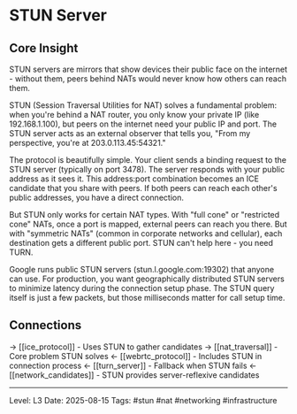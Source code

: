 # STUN Server

## Core Insight
STUN servers are mirrors that show devices their public face on the internet - without them, peers behind NATs would never know how others can reach them.

STUN (Session Traversal Utilities for NAT) solves a fundamental problem: when you're behind a NAT router, you only know your private IP (like 192.168.1.100), but peers on the internet need your public IP and port. The STUN server acts as an external observer that tells you, "From my perspective, you're at 203.0.113.45:54321."

The protocol is beautifully simple. Your client sends a binding request to the STUN server (typically on port 3478). The server responds with your public address as it sees it. This address:port combination becomes an ICE candidate that you share with peers. If both peers can reach each other's public addresses, you have a direct connection.

But STUN only works for certain NAT types. With "full cone" or "restricted cone" NATs, once a port is mapped, external peers can reach you there. But with "symmetric NATs" (common in corporate networks and cellular), each destination gets a different public port. STUN can't help here - you need TURN.

Google runs public STUN servers (stun.l.google.com:19302) that anyone can use. For production, you want geographically distributed STUN servers to minimize latency during the connection setup phase. The STUN query itself is just a few packets, but those milliseconds matter for call setup time.

## Connections
→ [[ice_protocol]] - Uses STUN to gather candidates
→ [[nat_traversal]] - Core problem STUN solves
← [[webrtc_protocol]] - Includes STUN in connection process
← [[turn_server]] - Fallback when STUN fails
← [[network_candidates]] - STUN provides server-reflexive candidates

---
Level: L3
Date: 2025-08-15
Tags: #stun #nat #networking #infrastructure